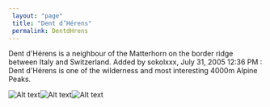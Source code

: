 ```yaml
---
 layout: "page"
 title: "Dent d’Hérens"
 permalink: DentdHrens
---
```

Dent d'Hérens is a neighbour of the Matterhorn on the border ridge between Italy and Switzerland. Added by sokolxxx, July 31, 2005 12:36 PM : Dent d'Hérens is one of the wilderness and most interesting 4000m Alpine Peaks.


![Alt text](https://www.mountain-forecast.com/system/images/5010/large_illustration/Dent-d-Herens.jpg "Dent d’Hérens")![Alt text](https://c8.alamy.com/comp/CNF608/dent-dhrens-4171m-mountain-peak-with-glacier-moraine-zermatt-switzerland-CNF608.jpg "Dent d’Hérens")![Alt text](https://www.westend61.de/images/0000739902pw/switzerland-dent-dherens-mountain-ALRF000691.jpg "Dent d’Hérens")